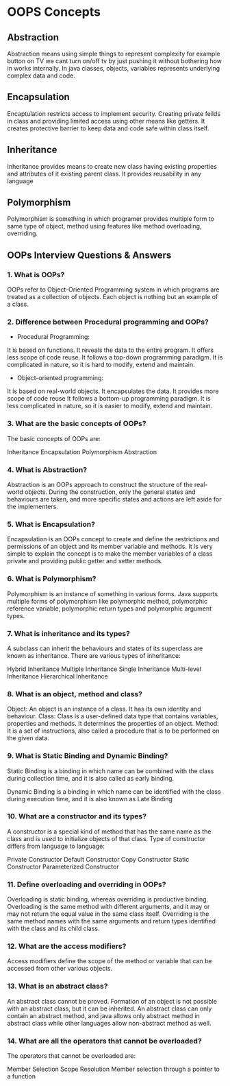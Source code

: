 # OOPS Concepts

## Abstraction
Abstraction means using simple things to represent complexity
for example button on TV we cant turn on/off tv by just pushing it without bothering how in works internally.
In java classes, objects, variables represents underlying complex data and code.

## Encapsulation
Encaptulation restricts access to implement security. Creating private feilds in class and providing limited access using other means like getters.
It creates protective barrier to keep data and code safe within class itself.

## Inheritance
Inheritance provides means to create new class having existing properties and attributes of it existing parent class.
It provides reusability in any language

## Polymorphism
Polymorphism is something in which programer provides multiple form to same type of object, method using features like method overloading, overriding.

## OOPs Interview Questions & Answers
### 1. What is OOPs?

OOPs refer to Object-Oriented Programming system in which programs are treated as a collection of objects. Each object is nothing but an example of a class.


### 2. Difference between Procedural programming and OOPs?

* Procedural Programming:

It is based on functions.
It reveals the data to the entire program.
It offers less scope of code reuse.
It follows a top-down programming paradigm.
It is complicated in nature, so it is hard to modify, extend and maintain.
* Object-oriented programming:

It is based on real-world objects.
It encapsulates the data.
It provides more scope of code reuse
It follows a bottom-up programming paradigm.
It is less complicated in nature, so it is easier to modify, extend and maintain.


### 3. What are the basic concepts of OOPs?

The basic concepts of OOPs are:

Inheritance
Encapsulation
Polymorphism
Abstraction

### 4. What is Abstraction?

Abstraction is an OOPs approach to construct the structure of the real-world objects. During the construction, only the general states and behaviours are taken, and more specific states and actions are left aside for the implementers.


### 5. What is Encapsulation?

Encapsulation is an OOPs concept to create and define the restrictions and permissions of an object and its member variable and methods. It is very simple to explain the concept is to make the member variables of a class private and providing public getter and setter methods.


### 6. What is Polymorphism?

Polymorphism is an instance of something in various forms. Java supports multiple forms of polymorphism like polymorphic method, polymorphic reference variable, polymorphic return types and polymorphic argument types.


### 7.  What is inheritance and its types?

A subclass can inherit the behaviours and states of its superclass are known as inheritance. There are various types of inheritance:

Hybrid Inheritance
Multiple Inheritance
Single Inheritance
Multi-level Inheritance
Hierarchical Inheritance

### 8. What is an object, method and class?

Object: An object is an instance of a class. It has its own identity and behaviour.
Class:  Class is a user-defined data type that contains variables, properties and methods.  It determines the properties of an object.
Method:  It is a set of instructions, also called a procedure that is to be performed on the given data.

### 9. What is Static Binding and Dynamic Binding?

Static Binding is a binding in which name can be combined with the class during collection time, and it is also called as early binding.

Dynamic Binding is a binding in which name can be identified with the class during execution time, and it is also known as Late Binding


### 10. What are a constructor and its types?

A constructor is a special kind of method that has the same name as the class and is used to initialize objects of that class. Type of constructor differs from language to language:

Private Constructor
Default Constructor
Copy Constructor
Static Constructor
Parameterized Constructor

### 11. Define overloading and overriding in OOPs?

Overloading is static binding, whereas overriding is productive binding. Overloading is the same method with different arguments, and it may or may not return the equal value in the same class itself.
Overriding is the same method names with the same arguments and return types identified with the class and its child class.

### 12. What are the access modifiers?

Access modifiers define the scope of the method or variable that can be accessed from other various objects.


### 13. What is an abstract class?

An abstract class cannot be proved. Formation of an object is not possible with an abstract class, but it can be inherited. An abstract class can only contain an abstract method, and java allows only abstract method in abstract class while other languages allow non-abstract method as well.


### 14. What are all the operators that cannot be overloaded?

The operators that cannot be overloaded are:

Member Selection
Scope Resolution
Member selection through a pointer to a function

